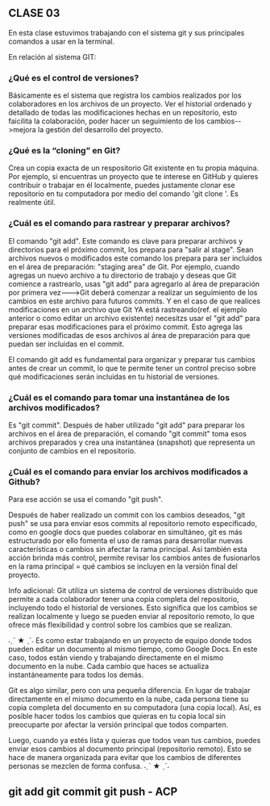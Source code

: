 ## CLASE 03
En esta clase estuvimos trabajando con el sistema git y sus principales comandos a usar en la terminal. 

En relación al sistema GIT:

### ¿Qué es el control de versiones?
Básicamente es el sistema que registra los cambios realizados por los colaboradores en los archivos de un proyecto. Ver el historial ordenado y detallado de todas las modificaciones hechas en un repositorio, esto faicilita la colaboración, poder hacer un seguimiento de los cambios-->mejora la gestión del desarrollo del proyecto.

### ¿Qué es la “cloning” en Git?
Crea un copia exacta de un respositorio Git existente en tu propia máquina. Por ejemplo, si encuentras un proyecto que te interese en GitHub y quieres contribuir o trabajar en él localmente, puedes justamente clonar ese repositorio en tu computadora por medio del comando 'git clone <url del repositorio>'.
Es realmente útil.

### ¿Cuál es el comando para rastrear y preparar archivos?
El comando "git add". Este comando es clave para preparar archivos y directorios para el próximo commit, los prepara para "salir al stage". Sean archivos nuevos o modificados este comando los prepara para ser incluidos en el área de preparación: "staging area" de Git.
Por ejemplo, cuando agregas un nuevo archivo a tu directorio de trabajo y deseas que Git comience a rastrearlo, usas "git add" para agregarlo al área de preparación por primera vez--->Git deberá comenzar a realizar un seguimiento de los cambios en este archivo para futuros commits.
Y en el caso de que realices modificaciones en un archivo que Git YA está rastreando(ref. el ejemplo anterior o como editar un archivo existente) necesitzs usar el "git add" para preparar esas modificaciones para el próximo commit. Esto agrega las versiones modificadas de esos archivos al área de preparación para que puedan ser incluidas en el commit.

El comando git add es fundamental para organizar y preparar tus cambios antes de crear un commit, lo que te permite tener un control preciso sobre qué modificaciones serán incluidas en tu historial de versiones.

### ¿Cuál es el comando para tomar una instantánea de los archivos modificados?
Es "git commit". Después de haber utilizado "git add" para preparar los archivos en el área de preparación, el comando "git commit" toma esos archivos preparados y crea una instantánea (snapshot) que representa un conjunto de cambios en el repositorio.

### ¿Cuál es el comando para enviar los archivos modificados a Github?
Para ese acción se usa el comando "git push". 

Después de haber realizado un commit con los cambios deseados, "git push" se usa para enviar esos commits al repositorio remoto especificado, como en google docs que puedes colaborar en simultáneo, git es más estructurado por ello fomenta el uso de ramas para desarrollar nuevas características o cambios sin afectar la rama principal. Así también esta acción brinda más control, permite revisar los cambios antes de fusionarlos en la rama principal = qué cambios se incluyen en la versión final del proyecto.

Info adicional: Git utiliza un sistema de control de versiones distribuido que permite a cada colaborador tener una copia completa del repositorio, incluyendo todo el historial de versiones. Esto significa que los cambios se realizan localmente y luego se pueden enviar al repositorio remoto, lo que ofrece más flexibilidad y control sobre los cambios que se realizan. 

˗ˏˋ ★ ˎˊ˗ Es como estar trabajando en un proyecto de equipo donde todos pueden editar un documento al mismo tiempo, como Google Docs. En este caso, todos están viendo y trabajando directamente en el mismo documento en la nube. Cada cambio que haces se actualiza instantáneamente para todos los demás.

Git es algo similar, pero con una pequeña diferencia. En lugar de trabajar directamente en el mismo documento en la nube, cada persona tiene su copia completa del documento en su computadora (una copia local). Así, es posible hacer todos los cambios que quieras en tu copia local sin preocuparte por afectar la versión principal que todos comparten.

Luego, cuando ya estés lista y quieras que todos vean tus cambios, puedes enviar esos cambios al documento principal (repositorio remoto). Esto se hace de manera organizada para evitar que los cambios de diferentes personas se mezclen de forma confusa. ˗ˏˋ ★ ˎˊ˗

## git add git commit git push - ACP

